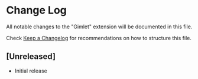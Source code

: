 # Change Log

All notable changes to the "Gimlet" extension will be documented in this file.

Check [Keep a Changelog](http://keepachangelog.com/) for recommendations on how to structure this file.

## [Unreleased]

- Initial release
